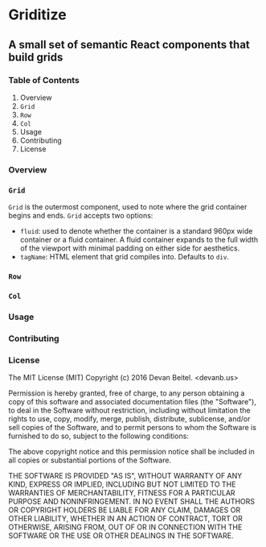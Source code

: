 # Griditize
## A small set of semantic React components that build grids

### Table of Contents
1. Overview
2. `Grid`
3. `Row`
4. `Col`
5. Usage
6. Contributing
7. License

### Overview


### `Grid`
`Grid` is the outermost component, used to note where the grid container begins and ends. `Grid` accepts two options:

- `fluid`: used to denote whether the container is a standard 960px wide container or a fluid container. A fluid container expands to the full width of the viewport with minimal padding on either side for aesthetics.
- `tagName`: HTML element that grid compiles into. Defaults to `div`.

### `Row`

### `Col`

### Usage

### Contributing

### License

The MIT License (MIT)
Copyright (c) 2016 Devan Beitel. <devanb.us>

Permission is hereby granted, free of charge, to any person obtaining a copy
of this software and associated documentation files (the "Software"), to deal
in the Software without restriction, including without limitation the rights
to use, copy, modify, merge, publish, distribute, sublicense, and/or sell
copies of the Software, and to permit persons to whom the Software is
furnished to do so, subject to the following conditions:

The above copyright notice and this permission notice shall be included in
all copies or substantial portions of the Software.

THE SOFTWARE IS PROVIDED "AS IS", WITHOUT WARRANTY OF ANY KIND, EXPRESS OR
IMPLIED, INCLUDING BUT NOT LIMITED TO THE WARRANTIES OF MERCHANTABILITY,
FITNESS FOR A PARTICULAR PURPOSE AND NONINFRINGEMENT. IN NO EVENT SHALL THE
AUTHORS OR COPYRIGHT HOLDERS BE LIABLE FOR ANY CLAIM, DAMAGES OR OTHER
LIABILITY, WHETHER IN AN ACTION OF CONTRACT, TORT OR OTHERWISE, ARISING FROM,
OUT OF OR IN CONNECTION WITH THE SOFTWARE OR THE USE OR OTHER DEALINGS IN
THE SOFTWARE.

